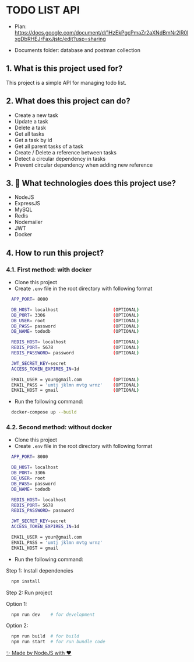 # TODO LIST API

- Plan: https://docs.google.com/document/d/1HzEkPgcPmaZr2aXNdBmNr2lR0lxgDbRHEJrFaxJjstc/edit?usp=sharing

- Documents folder: database and postman collection


## 1. What is this project used for?

This project is a simple API for managing todo list.

## 2. What does this project can do?

- Create a new task
- Update a task
- Delete a task
- Get all tasks
- Get a task by id
- Get all parent tasks of a task
- Create / Delete a reference between tasks
- Detect a circular dependency in tasks
- Prevent circular dependency when adding new reference

## 3. 🚀 What technologies does this project use?

- NodeJS
- ExpressJS
- MySQL
- Redis
- Nodemailer
- JWT
- Docker

## 4. How to run this project?

### 4.1. First method: with docker

- Clone this project
- Create <code>.env</code> file in the root directory with following format

```bash
  APP_PORT= 8000

  DB_HOST= localhost                     (OPTIONAL)
  DB_PORT= 3306                          (OPTIONAL)
  DB_USER= root                          (OPTIONAL)
  DB_PASS= password                      (OPTIONAL)
  DB_NAME= tododb                        (OPTIONAL)

  REDIS_HOST= localhost                  (OPTIONAL)
  REDIS_PORT= 5678                       (OPTIONAL)
  REDIS_PASSWORD= password               (OPTIONAL)

  JWT_SECRET_KEY=secret
  ACCESS_TOKEN_EXPIRES_IN=1d

  EMAIL_USER = your@gmail.com            (OPTIONAL)
  EMAIL_PASS = 'umtj jklmn mvtg wrnz'    (OPTIONAL)
  EMAIL_HOST = gmail                     (OPTIONAL)
```

- Run the following command:

```bash
  docker-compose up --build
```

### 4.2. Second method: without docker

- Clone this project
- Create <code>.env</code> file in the root directory with following format

```bash
  APP_PORT= 8000

  DB_HOST= localhost
  DB_PORT= 3306
  DB_USER= root
  DB_PASS= password
  DB_NAME= tododb

  REDIS_HOST= localhost
  REDIS_PORT= 5678
  REDIS_PASSWORD= password

  JWT_SECRET_KEY=secret
  ACCESS_TOKEN_EXPIRES_IN=1d

  EMAIL_USER = your@gmail.com
  EMAIL_PASS = 'umtj jklmn mvtg wrnz'
  EMAIL_HOST = gmail
```

- Run the following command:

Step 1: Install dependencies

```bash
  npm install
```

Step 2: Run project

Option 1:

```bash
  npm run dev    # for development
```

Option 2:

```bash
  npm run build  # for build
  npm run start  # for run bundle code
```

[✨ Made by NodeJS with ❤️](https://github.com/ngantrandev)
